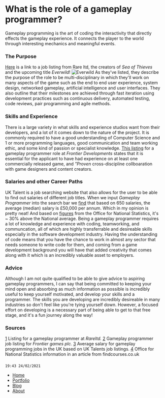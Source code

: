 # What is the role of a gameplay programmer?

Gameplay programming is the art of coding the interactivity that directly effects the gameplay experience. It connects the player to the world through interesting mechanics
and meaningful events. 

### The Purpose

[Here](https://www.rare.co.uk/careers/gameplay-programmer) is a link to a job listing from Rare ltd, the creators of _Sea of Thieves_ and the upcoming title _Everwild_!
![Everwild](https://robbiebeaumont.github.io/RobbieBeaumont/images/Everwild.jpg)
As they've listed, they describe the purpose of the role to be multi-disciplinary in which they'll work on many aspects of the game such as the end to end user experience, system design, networked gameplay, artificial intelligence and user interfaces. They also outline that their milestones are achieved through fast iteration using development practices such as continuous delivery, automated testing, code reviews, pair programming and agile methods. 

### Skills and Experience

There is a large variety in what skills and experience studios want from their developers, and a lot of it comes down to the nature of the project. It is commonly required to have a good understanding of Computer Science and 1 or more programming languages, good communication and team working ethic, and some kind of passion or specialist knowledge. [This listing](https://uk.indeed.com/viewjob?jk=299408b1808ea8fc&tk=1evaj0vkdstdk801&from=serp&vjs=3) for a gameplay programmer role at _Frontier Developments_ states that it is essential for the applicant to have had experience on at least one commercially released game, and _"Proven_ cross-discipline collboaration with game designers and content creators.

### Salaries and other Career Paths

UK Talent is a job searching website that also allows for the user to be able to find out salaries of different job titles. When we input _Gameplay Programmer_ into the search bar we [find](https://uk.talent.com/salary?job=game+programmer#:~:text=The%20average%20game%20programmer%20salary%20in%20the%20United%20Kingdom%20is,to%20%C2%A370%2C000%20per%20year) that based on 650 salaries, the average (median) salary is £50,000 per annum. Which in my opinion is pretty neat! And based on [figures](https://www.findcourses.co.uk/inspiration/average-salaries-uk/average-uk-salary-2020-2021-19759) from the Office for National Statistics, it's ~ 30% above the National average.
Being a gameplay programmer requires a lot of knowledge and experience with coding, teamworking, and communcation, all of which are highly transferrable and desireable skills especially in the software development industry. Having the understanding of code means that you have the chance to work in almost any sector that needs someone to write code for them, and coming from a game development background you will have that added creativity that comes along with it which is an incredibly valuable asset to employers.

### Advice

Although I am not quite qualified to be able to give advice to aspiring gameplay programmers, I can say that being committed to keeping your mind open and absorbing as much information as possible is incredibly useful to keep yourself motivated, and develop your skills and a programmer. The skills you are developing are incredibly desireable in many industries so don't feel like you're tying yourself down. However, a focused effort on developing is a necessary part of being able to get to that free stage, and it's a fun journey along the way! 

### Sources
[1](https://www.rare.co.uk/careers/gameplay-programmer) Listing for a gameplay programmer at _Rareltd._
[2](https://uk.indeed.com/viewjob?jk=299408b1808ea8fc&tk=1evaj0vkdstdk801&from=serp&vjs=3) Gameplay programmer job listing for _Frontier games plc._ 
[3](https://uk.talent.com/salary?job=game+programmer#:~:text=The%20average%20game%20programmer%20salary%20in%20the%20United%20Kingdom%20is,to%20%C2%A370%2C000%20per%20year) Average salary for gameplay programming jobs in the UK based on UK Talents job listings.
[4](https://www.findcourses.co.uk/inspiration/average-salaries-uk/average-uk-salary-2020-2021-19759) Office for National Statistics information in an article from findcourses.co.uk

### 
```
19:43 24/02/2021
```

- [Home](https://robbiebeaumont.github.io/RobbieBeaumont/)
- [Portfolio](https://robbiebeaumont.github.io/RobbieBeaumont/portfolio.html)
- [Blog](https://robbiebeaumont.github.io/RobbieBeaumont/blog.html)
- [About](https://robbiebeaumont.github.io/RobbieBeaumont/about.html)
